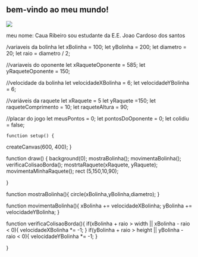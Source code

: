 ## bem-vindo ao meu mundo!

![](https://media1.tenor.com/m/1240Fm0tpuAAAAAd/bandeira-do-s%C3%A3o-paulo-s%C3%A3o-paulo-fc.gif)

meu nome: Caua Ribeiro
sou estudante da E.E. Joao Cardoso dos santos

/variaveis da bolinha
let xBolinha = 100;
let yBolinha = 200;
let diametro = 20;
let raio = diametro / 2;

//variaveis do oponente 
 let xRaqueteOponente = 585;
 let yRaqueteOponente = 150;

//velocidade da bolinha
let velocidadeXBolinha = 6;
let velocidadeYBolinha = 6;

 //variáveis da raquete
let xRaquete = 5 
let yRaquete =150;
let raqueteComprimento = 10;
let raqueteAltura = 90;

//placar do jogo 
 let meusPontos = 0;
 let pontosDoOponente = 0;
 let colidiu = false;

    function setup() {
  createCanvas(600, 400);
}

function draw() {
  background(0);
  mostraBolinha();
  movimentaBolinha();
  verificaColisaoBorda();
  mostrtaRaquete(xRaquete, yRaquete);
  movimentaMinhaRaquete();
  rect (5,150,10,90);
  
}


function mostraBolinha(){
  circle(xBolinha,yBolinha,diametro);
}

function movimentaBolinha(){
  xBolinha += velocidadeXBolinha;
  yBolinha += velocidadeYBolinha;
}

function verificaColisaoBorda(){
   if(xBolinha + raio > width || xBolinha - raio < 0){
      velocidadeXBolinha *= -1;
  }
  if(yBolinha + raio > height || yBolinha - raio < 0){
      velocidadeYBolinha *= -1;
  }

}

